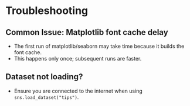# Troubleshooting

## Common Issue: Matplotlib font cache delay
- The first run of matplotlib/seaborn may take time because it builds the font cache.
- This happens only once; subsequent runs are faster.

## Dataset not loading?
- Ensure you are connected to the internet when using `sns.load_dataset("tips")`.
